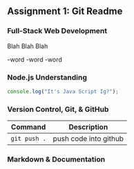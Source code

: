 ## Assignment 1: Git Readme

### Full-Stack Web Development

Blah Blah Blah

-word
-word
-word

### Node.js Understanding

```js
console.log("It's Java Script Ig?");
```

### Version Control, Git, & GitHub

| Command      | Description           |
| ------------ | --------------------- |
| `git push .` | push code into github |

### Markdown & Documentation

